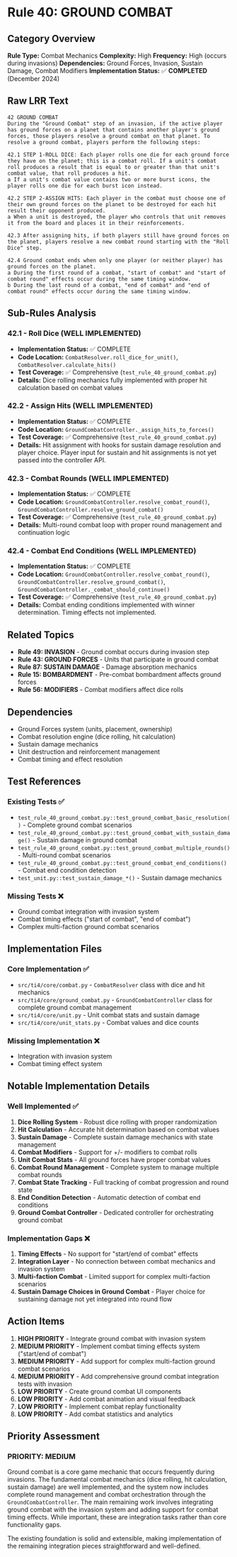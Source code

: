 # Rule 40: GROUND COMBAT

## Category Overview
**Rule Type:** Combat Mechanics
**Complexity:** High
**Frequency:** High (occurs during invasions)
**Dependencies:** Ground Forces, Invasion, Sustain Damage, Combat Modifiers
**Implementation Status:** ✅ **COMPLETED** (December 2024)

## Raw LRR Text
```
42 GROUND COMBAT
During the "Ground Combat" step of an invasion, if the active player has ground forces on a planet that contains another player's ground forces, those players resolve a ground combat on that planet. To resolve a ground combat, players perform the following steps:

42.1 STEP 1-ROLL DICE: Each player rolls one die for each ground force they have on the planet; this is a combat roll. If a unit's combat roll produces a result that is equal to or greater than that unit's combat value, that roll produces a hit.
a If a unit's combat value contains two or more burst icons, the player rolls one die for each burst icon instead.

42.2 STEP 2-ASSIGN HITS: Each player in the combat must choose one of their own ground forces on the planet to be destroyed for each hit result their opponent produced.
a When a unit is destroyed, the player who controls that unit removes it from the board and places it in their reinforcements.

42.3 After assigning hits, if both players still have ground forces on the planet, players resolve a new combat round starting with the "Roll Dice" step.

42.4 Ground combat ends when only one player (or neither player) has ground forces on the planet.
a During the first round of a combat, "start of combat" and "start of combat round" effects occur during the same timing window.
b During the last round of a combat, "end of combat" and "end of combat round" effects occur during the same timing window.
```

## Sub-Rules Analysis

### 42.1 - Roll Dice (WELL IMPLEMENTED)
- **Implementation Status:** ✅ COMPLETE
- **Code Location:** `CombatResolver.roll_dice_for_unit()`, `CombatResolver.calculate_hits()`
- **Test Coverage:** ✅ Comprehensive (`test_rule_40_ground_combat.py`)
- **Details:** Dice rolling mechanics fully implemented with proper hit calculation based on combat values

### 42.2 - Assign Hits (WELL IMPLEMENTED)
- **Implementation Status:** ✅ COMPLETE
- **Code Location:** `GroundCombatController._assign_hits_to_forces()`
- **Test Coverage:** ✅ Comprehensive (`test_rule_40_ground_combat.py`)
- **Details:** Hit assignment with hooks for sustain damage resolution and player choice. Player input for sustain and hit assignments is not yet passed into the controller API.

### 42.3 - Combat Rounds (WELL IMPLEMENTED)
- **Implementation Status:** ✅ COMPLETE
- **Code Location:** `GroundCombatController.resolve_combat_round()`, `GroundCombatController.resolve_ground_combat()`
- **Test Coverage:** ✅ Comprehensive (`test_rule_40_ground_combat.py`)
- **Details:** Multi-round combat loop with proper round management and continuation logic

### 42.4 - Combat End Conditions (WELL IMPLEMENTED)
- **Implementation Status:** ✅ COMPLETE
- **Code Location:** `GroundCombatController.resolve_combat_round()`, `GroundCombatController.resolve_ground_combat()`, `GroundCombatController._combat_should_continue()`
- **Test Coverage:** ✅ Comprehensive (`test_rule_40_ground_combat.py`)
- **Details:** Combat ending conditions implemented with winner determination. Timing effects not implemented.

## Related Topics
- **Rule 49: INVASION** - Ground combat occurs during invasion step
- **Rule 43: GROUND FORCES** - Units that participate in ground combat
- **Rule 87: SUSTAIN DAMAGE** - Damage absorption mechanics
- **Rule 15: BOMBARDMENT** - Pre-combat bombardment affects ground forces
- **Rule 56: MODIFIERS** - Combat modifiers affect dice rolls

## Dependencies
- Ground Forces system (units, placement, ownership)
- Combat resolution engine (dice rolling, hit calculation)
- Sustain damage mechanics
- Unit destruction and reinforcement management
- Combat timing and effect resolution

## Test References

### Existing Tests ✅
- `test_rule_40_ground_combat.py::test_ground_combat_basic_resolution()` - Complete ground combat scenarios
- `test_rule_40_ground_combat.py::test_ground_combat_with_sustain_damage()` - Sustain damage in ground combat
- `test_rule_40_ground_combat.py::test_ground_combat_multiple_rounds()` - Multi-round combat scenarios
- `test_rule_40_ground_combat.py::test_ground_combat_end_conditions()` - Combat end condition detection
- `test_unit.py::test_sustain_damage_*()` - Sustain damage mechanics

### Missing Tests ❌
- Ground combat integration with invasion system
- Combat timing effects ("start of combat", "end of combat")
- Complex multi-faction ground combat scenarios

## Implementation Files

### Core Implementation ✅
- `src/ti4/core/combat.py` - `CombatResolver` class with dice and hit mechanics
- `src/ti4/core/ground_combat.py` - `GroundCombatController` class for complete ground combat management
- `src/ti4/core/unit.py` - Unit combat stats and sustain damage
- `src/ti4/core/unit_stats.py` - Combat values and dice counts

### Missing Implementation ❌
- Integration with invasion system
- Combat timing effect system

## Notable Implementation Details

### Well Implemented ✅
1. **Dice Rolling System** - Robust dice rolling with proper randomization
2. **Hit Calculation** - Accurate hit determination based on combat values
3. **Sustain Damage** - Complete sustain damage mechanics with state management
4. **Combat Modifiers** - Support for +/- modifiers to combat rolls
5. **Unit Combat Stats** - All ground forces have proper combat values
6. **Combat Round Management** - Complete system to manage multiple combat rounds
7. **Combat State Tracking** - Full tracking of combat progression and round state
8. **End Condition Detection** - Automatic detection of combat end conditions
9. **Ground Combat Controller** - Dedicated controller for orchestrating ground combat

### Implementation Gaps ❌
1. **Timing Effects** - No support for "start/end of combat" effects
2. **Integration Layer** - No connection between combat mechanics and invasion system
3. **Multi-faction Combat** - Limited support for complex multi-faction scenarios
4. **Sustain Damage Choices in Ground Combat** - Player choice for sustaining damage not yet integrated into round flow

## Action Items

1. **HIGH PRIORITY** - Integrate ground combat with invasion system
2. **MEDIUM PRIORITY** - Implement combat timing effects system ("start/end of combat")
3. **MEDIUM PRIORITY** - Add support for complex multi-faction ground combat scenarios
4. **MEDIUM PRIORITY** - Add comprehensive ground combat integration tests with invasion
5. **LOW PRIORITY** - Create ground combat UI components
6. **LOW PRIORITY** - Add combat animation and visual feedback
7. **LOW PRIORITY** - Implement combat replay functionality
8. **LOW PRIORITY** - Add combat statistics and analytics

## Priority Assessment

### PRIORITY: MEDIUM

Ground combat is a core game mechanic that occurs frequently during invasions. The fundamental combat mechanics (dice rolling, hit calculation, sustain damage) are well implemented, and the system now includes complete round management and combat orchestration through the `GroundCombatController`. The main remaining work involves integrating ground combat with the invasion system and adding support for combat timing effects. While important, these are integration tasks rather than core functionality gaps.

The existing foundation is solid and extensible, making implementation of the remaining integration pieces straightforward and well-defined.
